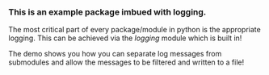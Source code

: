 ### This is an example package imbued with logging.

The most critical part of every package/module in python is the appropriate logging. This can be achieved via the _logging_ module which is built in!

The demo shows you how you can separate log messages from submodules and allow the messages to be filtered and written to a file!
